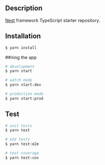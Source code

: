 

## Description

[Nest](https://github.com/nestjs/nest) framework TypeScript starter repository.

## Installation

```bash
$ yarn install
```

##ning the app

```bash
# development
$ yarn start

# watch mode
$ yarn start:dev

# production mode
$ yarn start:prod
```

## Test

```bash
# unit tests
$ yarn test

# e2e tests
$ yarn test:e2e

# test coverage
$ yarn test:cov
```
